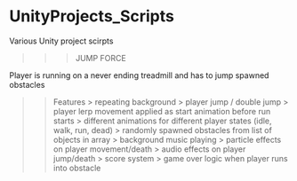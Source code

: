 # UnityProjects_Scripts
Various Unity project scirpts


>>> JUMP FORCE
 
 Player is running on a never ending treadmill and has to jump spawned obstacles 
  >> Features 
    > repeating background
    > player jump / double jump
    > player lerp movement applied as start animation before run starts
    > different animations for different player states (idle, walk, run, dead)
    > randomly spawned obstacles from list of objects in array 
    > background music playing 
    > particle effects on player movement/death
    > audio effects on player jump/death
    > score system
    > game over logic when player runs into obstacle
